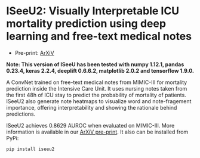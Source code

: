 # ISeeU2: Visually Interpretable ICU mortality prediction using deep learning and free-text medical notes

* Pre-print: [ArXiV](https://www.sciencedirect.com/science/article/abs/pii/S1532046419301881)

**Note: This version of ISeeU has been tested with numpy 1.12.1, pandas 0.23.4, keras 2.2.4, deeplift 0.6.6.2, matplotlib 2.0.2 and tensorflow 1.9.0.**


A ConvNet trained on free-text medical notes from MIMIC-III for mortality prediction inside the Intensive Care Unit. It uses nursing notes taken from the first 48h of ICU stay to predict the probability of mortality of patients. ISeeU2 also generate note heatmaps to visualize word and note-fragement importance, offering interpretability and showing the rationale behind predictions.


ISeeU2 achieves 0.8629 AUROC when evaluated on MIMIC-III. More information is available in our [ArXiV pre-print](https://www.sciencedirect.com/science/article/abs/pii/S1532046419301881). It also can be installed from PyPi:
```unix
pip install iseeu2
```

